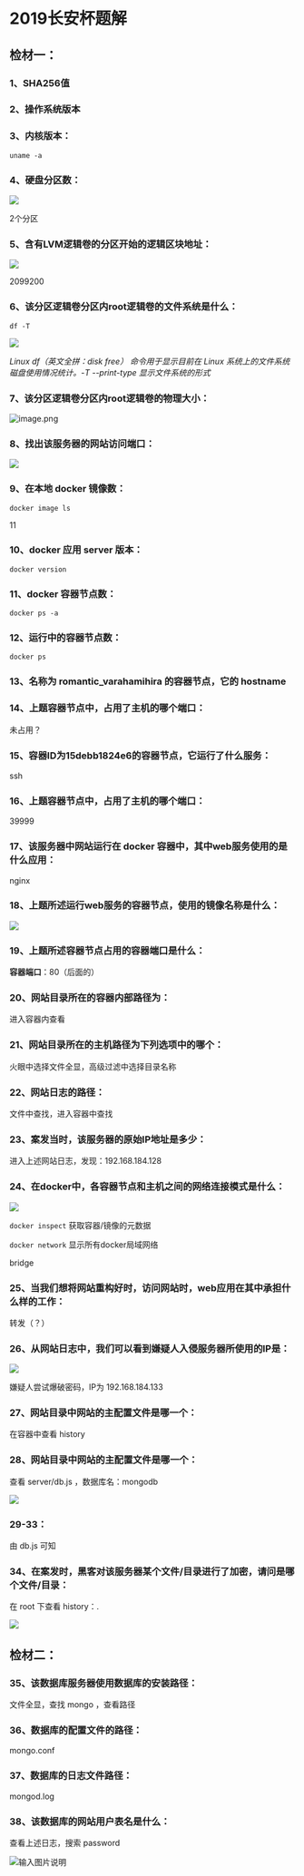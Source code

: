 # 2019长安杯题解
## 检材一：
### 1、SHA256值
### 2、操作系统版本
### 3、内核版本：

    uname -a
    
### 4、硬盘分区数：

![](https://s2.loli.net/2022/10/18/yT7Agw5J8ONWLpI.png)

2个分区

### 5、含有LVM逻辑卷的分区开始的逻辑区块地址：

![](https://s2.loli.net/2022/10/18/U5JF6Obwd1DXBqN.png)

2099200

### 6、该分区逻辑卷分区内root逻辑卷的文件系统是什么：

    df -T

![](https://s2.loli.net/2022/10/18/tOAEqLbCuP1WUFY.png)

*Linux df（英文全拼：disk free） 命令用于显示目前在 Linux 系统上的文件系统磁盘使用情况统计。-T    --print-type 显示文件系统的形式*

### 7、该分区逻辑卷分区内root逻辑卷的物理大小：

![image.png](https://s2.loli.net/2022/10/18/bIQ9ftljHoRLSKG.png)

### 8、找出该服务器的网站访问端口：

![](https://s2.loli.net/2022/10/18/aFuxP5TrMHNKGqh.png)

### 9、在本地 docker 镜像数：

    docker image ls

11

### 10、docker 应用 server 版本：

    docker version

### 11、docker 容器节点数：

    docker ps -a

### 12、运行中的容器节点数：

    docker ps

### 13、名称为 romantic_varahamihira 的容器节点，它的 hostname

### 14、上题容器节点中，占用了主机的哪个端口：

未占用？

### 15、容器ID为15debb1824e6的容器节点，它运行了什么服务：

ssh

### 16、上题容器节点中，占用了主机的哪个端口：

39999

### 17、该服务器中网站运行在 docker 容器中，其中web服务使用的是什么应用：

nginx

### 18、上题所述运行web服务的容器节点，使用的镜像名称是什么：

![](https://s2.loli.net/2022/10/19/UYg1OoB5TjZSEXV.png)

### 19、上题所述容器节点占用的容器端口是什么：

**容器端口**：80（后面的）

### 20、网站目录所在的容器内部路径为：

进入容器内查看

### 21、网站目录所在的主机路径为下列选项中的哪个：

火眼中选择文件全显，高级过滤中选择目录名称

### 22、网站日志的路径：

文件中查找，进入容器中查找

### 23、案发当时，该服务器的原始IP地址是多少：

进入上述网站日志，发现：192.168.184.128

### 24、在docker中，各容器节点和主机之间的网络连接模式是什么：

![](https://s2.loli.net/2022/10/19/WFznDKgdNZ2TRSG.png)

`docker inspect`     获取容器/镜像的元数据

`docker network` 显示所有docker局域网络

bridge

### 25、当我们想将网站重构好时，访问网站时，web应用在其中承担什么样的工作：

转发（？）

### 26、从网站日志中，我们可以看到嫌疑人入侵服务器所使用的IP是：

![](https://s2.loli.net/2022/10/19/wd3LH8Et9ale5TN.png)

嫌疑人尝试爆破密码，IP为 192.168.184.133

### 27、网站目录中网站的主配置文件是哪一个：

在容器中查看 history

### 28、网站目录中网站的主配置文件是哪一个：

查看 server/db.js ，数据库名：mongodb

![](https://s2.loli.net/2022/10/19/enI47BqCHvRgYEp.png)

### 29-33：

由 db.js 可知

### 34、在案发时，黑客对该服务器某个文件/目录进行了加密，请问是哪个文件/目录：

在 root 下查看 history：.

![](https://s2.loli.net/2022/10/20/hY7IiOLSoGB1Kzr.png)

## 检材二：

### 35、该数据库服务器使用数据库的安装路径：

文件全显，查找 mongo ，查看路径

### 36、数据库的配置文件的路径：

mongo.conf

### 37、数据库的日志文件路径：

mongod.log

### 38、该数据库的网站用户表名是什么：

查看上述日志，搜索 password

![输入图片说明](https://s2.loli.net/2022/10/26/ryFd8Qqu5OBCRYt.png)
<!--stackedit_data:
eyJoaXN0b3J5IjpbMTk0NjYzNTgyMCwxNTE5NDY5MjgzLDc4OD
Y0MjUxNSwyMTI3NDg1MzUzLC0xMTgzMTExOTEzLDc5MTMyODE3
MywtMTk4MDA2MTc5NiwtMTE5NjI0NjI0LDIwMDI5Njg3ODcsMT
YwODcwOTA1MywxODYzNTA5ODQyLC0yMDgxNzkxOTEyLC0xNjU0
NTY5OTcxLC05MDc1MjA3OSwtNDQ3NzU5MjQ4LC0xNzY5MjMwOT
ExLC0yMDYxNjQ4MTA1LC0xMjczMjEwNjkwLDIwMTUwNzk0MTUs
LTE1Njk5MDUzNDRdfQ==
-->